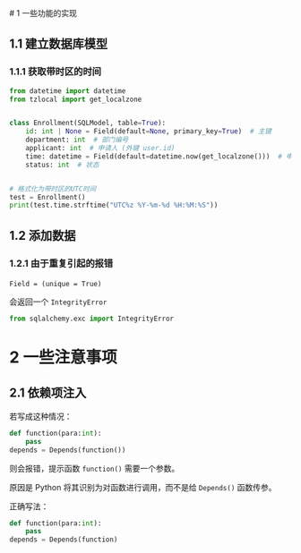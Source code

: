 <span id="20250124164832-ot8vrfg" style="display: none;"></span># 1 一些功能的实现

## 1.1 建立数据库模型

### 1.1.1 获取带时区的时间

```python
from datetime import datetime
from tzlocal import get_localzone


class Enrollment(SQLModel, table=True):
    id: int | None = Field(default=None, primary_key=True)  # 主键
    department: int  # 部门编号
    applicant: int  # 申请人 (外键 user.id)
    time: datetime = Field(default=datetime.now(get_localzone()))  # 申请时间
    status: int  # 状态


# 格式化为带时区的UTC时间
test = Enrollment()
print(test.time.strftime("UTC%z %Y-%m-%d %H:%M:%S"))
```

## 1.2 添加数据

### 1.2.1 由于重复引起的报错

​`Field = (unique = True)`​

会返回一个 `IntegrityError`​

```python
from sqlalchemy.exc import IntegrityError
```

# 2 一些注意事项

## 2.1 依赖项注入

若写成这种情况：

```python
def function(para:int):
	pass
depends = Depends(function())
```

则会报错，提示函数 `function()`​ 需要一个参数。

原因是 Python 将其识别为对函数进行调用，而不是给 `Depends()`​ 函数传参。

正确写法：

```python
def function(para:int):
	pass
depends = Depends(function)
```

‍

